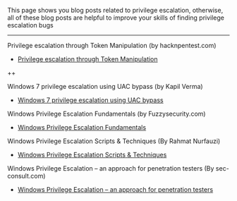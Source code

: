 This page shows you blog posts related to privilege escalation, otherwise, all of these blog posts are helpful to improve your skills of finding privilege escalation bugs

------------------------------------------------------------------------------




Privilege escalation through Token Manipulation (by hacknpentest.com)


* [Privilege escalation through Token Manipulation](https://hacknpentest.com/privilege-escalation-through-token-manipulation/)

++

  Windows 7 privilege escalation using UAC bypass (by Kapil Verma)
  
  
   * [Windows 7 privilege escalation using UAC bypass](https://medium.com/@kapilvermarbl/windows-7-privilege-escalation-using-uac-bypass-b08f5523b7de)
   
   
   Windows Privilege Escalation Fundamentals (by Fuzzysecurity.com)
   
   
   * [Windows Privilege Escalation Fundamentals](https://www.fuzzysecurity.com/tutorials/16.html)
   
   
   Windows Privilege Escalation Scripts & Techniques (By Rahmat Nurfauzi)
   
   * [Windows Privilege Escalation Scripts & Techniques](https://medium.com/@rahmatnurfauzi/windows-privilege-escalation-scripts-techniques-30fa37bd194)
   
   
   Windows Privilege Escalation – an approach for penetration testers (By sec-consult.com)
   
   
   * [Windows Privilege Escalation – an approach for penetration testers](https://sec-consult.com/en/blog/2019/04/windows-privilege-escalation-an-approach-for-penetration-testers/)
